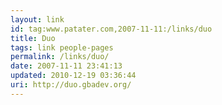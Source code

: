 ```yaml
---
layout: link
id: tag:www.patater.com,2007-11-11:/links/duo
title: Duo
tags: link people-pages
permalink: /links/duo/
date: 2007-11-11 23:41:13
updated: 2010-12-19 03:36:44
uri: http://duo.gbadev.org/
---
```

